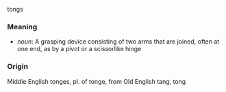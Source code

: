tongs
### Meaning
+ _noun_: A grasping device consisting of two arms that are joined, often at one end, as by a pivot or a scissorlike hinge

### Origin

Middle English tonges, pl. of tonge, from Old English tang, tong

